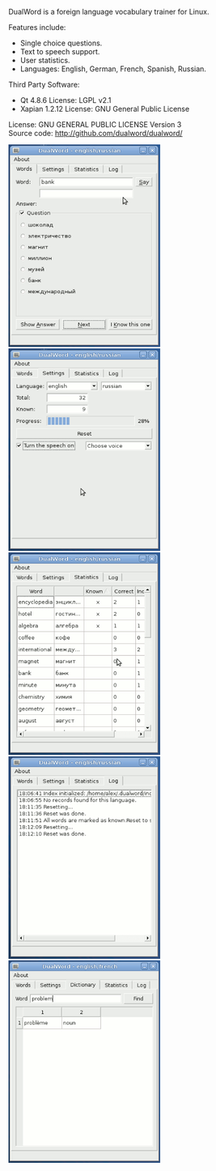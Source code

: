 DualWord is a foreign language vocabulary trainer for Linux.  

Features include:  
 - Single choice questions.  
 - Text to speech support.  
 - User statistics.  
 - Languages: English, German, French, Spanish, Russian.  

Third Party Software:  
 - Qt 4.8.6 License: LGPL v2.1  
 - Xapian 1.2.12 License: GNU General Public License  

License: GNU GENERAL PUBLIC LICENSE Version 3  
Source code: http://github.com/dualword/dualword/  

<img src="etc/screenshot/dualword1.gif" width="300" height="400">&nbsp;
<img src="etc/screenshot/dualword2.gif" width="300" height="400">&nbsp;<br>
<img src="etc/screenshot/dualword3.gif" width="300" height="400">&nbsp;
<img src="etc/screenshot/dualword4.gif" width="300" height="400">&nbsp;<br>
<img src="etc/screenshot/dualword5.gif" width="300" height="400">&nbsp;